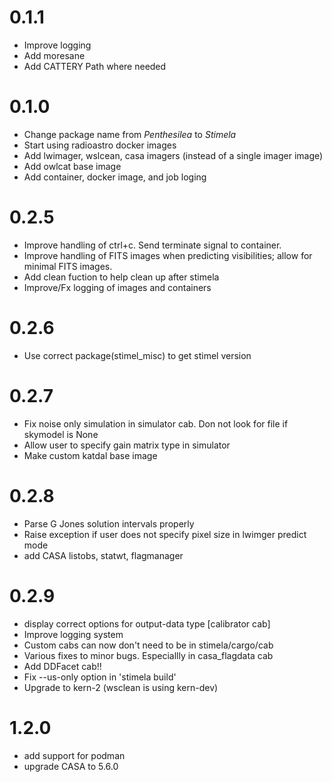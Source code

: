 # 0.1.1

* Improve logging
* Add moresane
* Add CATTERY Path where needed



# 0.1.0

* Change package name from *Penthesilea* to *Stimela*
* Start using radioastro docker images
* Add lwimager, wslcean, casa imagers (instead of a single imager image)
* Add owlcat base image
* Add container, docker image, and job loging

# 0.2.5 
- Improve handling of ctrl+c. Send terminate
  signal to container.   
- Improve handling of FITS images when predicting
  visibilities; allow for minimal FITS images.  
- Add clean fuction to help clean up after stimela  
- Improve/Fx logging of images and containers

# 0.2.6
- Use correct package(stimel_misc) to get stimel version 

# 0.2.7
- Fix noise only simulation in simulator cab. Don not look for file if skymodel is None
- Allow user to specify gain matrix type in simulator   
- Make custom katdal base image

# 0.2.8
- Parse G Jones solution intervals properly
- Raise exception if user does not specify pixel size in lwimger predict mode
- add CASA listobs, statwt, flagmanager

# 0.2.9
- display correct options for output-data type [calibrator cab]
- Improve logging system
- Custom cabs can now don't need to be in stimela/cargo/cab
- Various fixes to minor bugs. Especiallly in casa_flagdata cab
- Add DDFacet cab!!
- Fix --us-only option in 'stimela build'
- Upgrade to kern-2 (wsclean is using kern-dev)

# 1.2.0
- add support for podman
- upgrade CASA to 5.6.0
